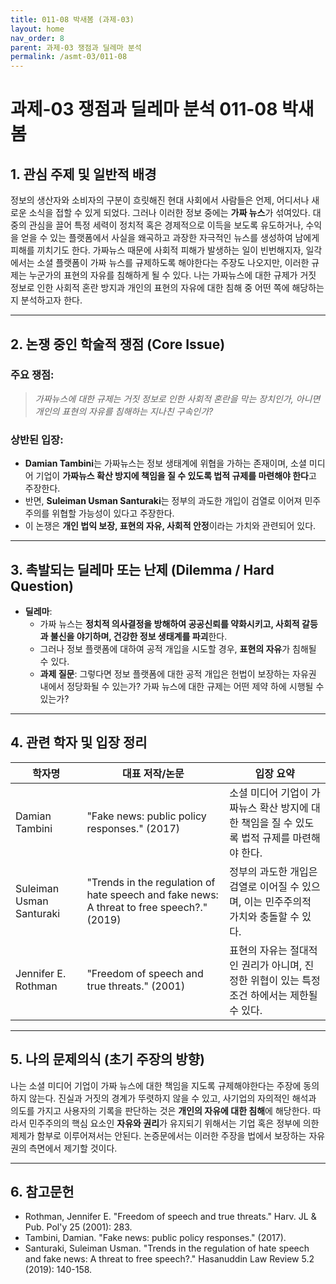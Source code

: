 ```yaml
---
title: 011-08 박새봄 (과제-03)
layout: home
nav_order: 8
parent: 과제-03 쟁점과 딜레마 분석
permalink: /asmt-03/011-08
---
```


# 과제-03 쟁점과 딜레마 분석 011-08 박새봄 

## 1. 관심 주제 및 일반적 배경

정보의 생산자와 소비자의 구분이 흐릿해진 현대 사회에서 사람들은 언제, 어디서나 새로운 소식을 접할 수 있게 되었다. 그러나 이러한 정보 중에는 **가짜 뉴스**가 섞여있다. 대중의 관심을 끌어 특정 세력이 정치적 혹은 경제적으로 이득을 보도록 유도하거나, 수익을 얻을 수 있는 플랫폼에서 사실을 왜곡하고 과장한 자극적인 뉴스를 생성하여 남에게 피해를 끼치기도 한다. 가짜뉴스 때문에 사회적 피해가 발생하는 일이 빈번해지자, 일각에서는 소셜 플랫폼이 가짜 뉴스를 규제하도록 해야한다는 주장도 나오지만, 이러한 규제는 누군가의 표현의 자유를 침해하게 될 수 있다. 나는 가짜뉴스에 대한 규제가 거짓 정보로 인한 사회적 혼란 방지과 개인의 표현의 자유에 대한 침해 중 어떤 쪽에 해당하는지 분석하고자 한다.  

---

## 2. 논쟁 중인 학술적 쟁점 (Core Issue)

### 주요 쟁점:  

> *가짜뉴스에 대한 규제는 거짓 정보로 인한 사회적 혼란을 막는 장치인가, 아니면 개인의 표현의 자유를 침해하는 지나친 구속인가?*

### 상반된 입장:
- **Damian Tambini**는 가짜뉴스는 정보 생태계에 위협을 가하는 존재이며, 소셜 미디어 기업이 **가짜뉴스 확산 방지에 책임을 질 수 있도록 법적 규제를 마련해야 한다**고 주장한다. 
- 반면, **Suleiman Usman Santuraki**는 정부의 과도한 개입이 검열로 이어져 민주주의를 위협할 가능성이 있다고 주장한다.
- 이 논쟁은 **개인 법익 보장, 표현의 자유, 사회적 안정**이라는 가치와 관련되어 있다.

---

## 3. 촉발되는 딜레마 또는 난제 (Dilemma / Hard Question)

- **딜레마**: 
  - 가짜 뉴스는 **정치적 의사결정을 방해하여 공공신뢰를 약화시키고, 사회적 갈등과 불신을 야기하며, 건강한 정보 생태계를 파괴**한다.    
  - 그러나 정보 플랫폼에 대하여 공적 개입을 시도할 경우, **표현의 자유**가 침해될 수 있다. 
  - **과제 질문**: 그렇다면 정보 플랫폼에 대한 공적 개입은 헌법이 보장하는 자유권 내에서 정당화될 수 있는가? 가짜 뉴스에 대한 규제는 어떤 제약 하에 시행될 수 있는가? 

---

## 4. 관련 학자 및 입장 정리

| 학자명             | 대표 저작/논문                                   | 입장 요약 |
|--------------------|---------------------------------------------------|-----------|
| Damian Tambini   |  "Fake news: public policy responses." (2017)                        | 소셜 미디어 기업이 가짜뉴스 확산 방지에 대한 책임을 질 수 있도록 법적 규제를 마련해야 한다. |
| Suleiman Usman Santuraki    |  "Trends in the regulation of hate speech and fake news: A threat to free speech?."(2019)                               | 정부의 과도한 개입은 검열로 이어질 수 있으며, 이는 민주주의적 가치와 충돌할 수 있다.  |
| Jennifer E. Rothman     | "Freedom of speech and true threats." (2001) | 표현의 자유는 절대적인 권리가 아니며, 진정한 위협이 있는 특정 조건 하에서는 제한될 수 있다. |

---

## 5. 나의 문제의식 (초기 주장의 방향)

나는 소셜 미디어 기업이 가짜 뉴스에 대한 책임을 지도록 규제해야한다는 주장에 동의하지 않는다. 진실과 거짓의 경계가 뚜렷하지 않을 수 있고, 사기업의 자의적인 해석과 의도를 가지고 사용자의 기록을 판단하는 것은 **개인의 자유에 대한 침해**에 해당한다. 따라서 민주주의의 핵심 요소인 **자유와 권리**가 유지되기 위해서는 기업 혹은 정부에 의한 제제가 함부로 이루어져서는 안된다. 논증문에서는 이러한 주장을 법에서 보장하는 자유권의 측면에서 제기할 것이다. 

---

## 6. 참고문헌

- Rothman, Jennifer E. "Freedom of speech and true threats." Harv. JL & Pub. Pol'y 25 (2001): 283.
- Tambini, Damian. "Fake news: public policy responses." (2017).
- Santuraki, Suleiman Usman. "Trends in the regulation of hate speech and fake news: A threat to free speech?." Hasanuddin Law Review 5.2 (2019): 140-158.
